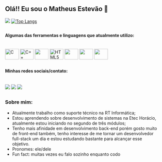 ## Olá!! Eu sou o Matheus Estevão 👋


![](https://github-readme-stats.vercel.app/api?username=MatheusVSEstevao&show_icons=true&theme=tokyonight&bg_color=00000000)
[![Top Langs](https://github-readme-stats.vercel.app/api/top-langs/?username=MatheusVSEstevao&layout=compact&theme=tokyonight&bg_color=00000000)](https://github.com/MatheusVSEstevao/github-readme-stats)
##


#### Algumas das ferramentas e linguagens que atualmente utilizo: 

<div style="display: inline_block"><br>
  <img align="center" alt="C" height="35" width="45" 
    src="https://cdn.jsdelivr.net/gh/devicons/devicon/icons/c/c-original.svg" />
  <img align="center" alt="C++"height="35" width="45" 
    src="https://cdn.jsdelivr.net/gh/devicons/devicon/icons/cplusplus/cplusplus-original.svg" />
  <img align="center" allt="Figma" height="35" width="45" 
    src="https://cdn.jsdelivr.net/gh/devicons/devicon/icons/figma/figma-original.svg" />
  <img align="center" alt="HTML5" height="35" width="45" 
    src="https://cdn.jsdelivr.net/gh/devicons/devicon/icons/html5/html5-original.svg" />
  <img align="center" height="35" width="45"
    src="https://cdn.jsdelivr.net/gh/devicons/devicon/icons/javascript/javascript-original.svg"/>
  <img align="center" height="35" width="45"
    src="https://cdn.jsdelivr.net/gh/devicons/devicon/icons/linux/linux-original.svg" />
  <img align="center" height="35" width="45"
    src="https://cdn.jsdelivr.net/gh/devicons/devicon/icons/vscode/vscode-original.svg" /> 

##

#### Minhas redes sociais/contato: <br> <br>

<div>
    <a href="https://instagram.com/estevao_mvs" target="_blank"><img src="https://img.shields.io/badge/-Instagram-%23E4405F?style=for-the-badge&logo=instagram&logoColor=white" target="_blank"></a>
    <a href = "matheusvictor1292@gmail.com"><img src="https://img.shields.io/badge/-Gmail-%23333?style=for-the-badge&logo=gmail&logoColor=white" target="_blank"></a>
    <a href="https://www.linkedin.com/in/matheus-estev%C3%A3o-a846a9257/" target="_blank"><img src="https://img.shields.io/badge/-LinkedIn-%230077B5?style=for-the-badge&logo=linkedin&logoColor=white" target="_blank"></a> 
  
</div>

##
### Sobre mim:         
- Atualmente trabalho como suporte técnico na RT Informática; 
- Estou aprendendo sobre desenvolvimento de sistemas na Etec Horácio, atualmente estou iniciando no segundo de três módulos;
- Tenho mais afinidade em desenvolvimento back-end porém gosto muito de front-end também, tenho interesse de me tornar um desenvolvedor full-stack um dia e estou estudando bastante para alcançar esse objetivo.
- Pronomes: ele/dele
- Fun fact: muitas vezes eu falo sozinho enquanto codo 
